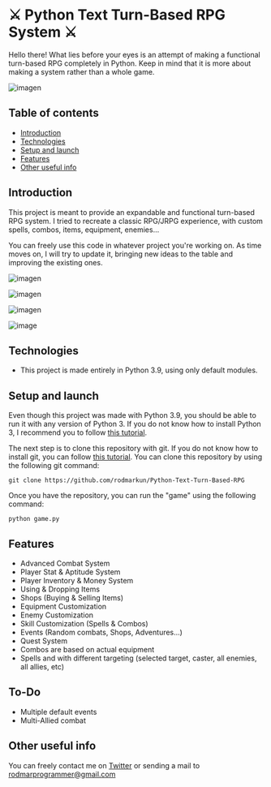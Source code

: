 # ⚔ Python Text Turn-Based RPG System ⚔
Hello there! What lies before your eyes is an attempt of making a functional turn-based RPG completely in Python. Keep in mind that it is more about making a system rather than a whole game. 

![imagen](https://user-images.githubusercontent.com/75074498/148849445-4228f194-a474-4691-92e0-70872a9e365b.png)

## Table of contents
- [Introduction](#introduction)
- [Technologies](#technologies)
- [Setup and launch](#setup-and-launch)
- [Features](#features)
- [Other useful info](#other-useful-info)

## Introduction
This project is meant to provide an expandable and functional turn-based RPG system. I tried to recreate a classic RPG/JRPG experience, with custom spells, combos, items, equipment, enemies...

You can freely use this code in whatever project you're working on. As time moves on, I will try to update it, bringing new ideas to the table and improving the existing ones.

![imagen](https://user-images.githubusercontent.com/75074498/148850327-a4f3170d-13a8-45f9-8c28-0f2159a141e4.png)

![imagen](https://user-images.githubusercontent.com/75074498/148849640-debf3abf-c367-4061-9ea2-9a42844807e1.png)

![imagen](https://user-images.githubusercontent.com/75074498/148849953-4dbf9b97-8de2-4c2e-9115-faf52518ac10.png)

![image](https://user-images.githubusercontent.com/75074498/150689319-bb36053e-ac22-4cf1-bb9d-b9aa9c76960b.png)


## Technologies
- This project is made entirely in Python 3.9, using only default modules.

## Setup and launch
Even though this project was made with Python 3.9, you should be able to run it with any version of Python 3. If you do not know how to install Python 3, I recommend you to follow [this tutorial](https://phoenixnap.com/kb/how-to-install-python-3-windows).

The next step is to clone this repository with git. If you do not know how to install git, you can follow [this tutorial](https://git-scm.com/book/en/v2/Getting-Started-Installing-Git). You can clone this repository by using the following git command:
```git
git clone https://github.com/rodmarkun/Python-Text-Turn-Based-RPG
```

Once you have the repository, you can run the "game" using the following command:
```shell
python game.py
```

## Features
- Advanced Combat System
- Player Stat & Aptitude System
- Player Inventory & Money System
- Using & Dropping Items
- Shops (Buying & Selling Items)
- Equipment Customization
- Enemy Customization
- Skill Customization (Spells & Combos)
- Events (Random combats, Shops, Adventures...)
- Quest System
- Combos are based on actual equipment
- Spells and with different targeting (selected target, caster, all enemies, all allies, etc)

## To-Do
- Multiple default events
- Multi-Allied combat

## Other useful info
You can freely contact me on [Twitter](https://twitter.com/rodmarkun) or sending a mail to rodmarprogrammer@gmail.com
